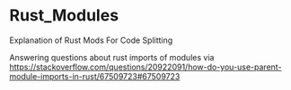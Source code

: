 # Rust_Modules
Explanation of Rust Mods For Code Splitting

Answering questions about rust imports of modules via
https://stackoverflow.com/questions/20922091/how-do-you-use-parent-module-imports-in-rust/67509723#67509723
